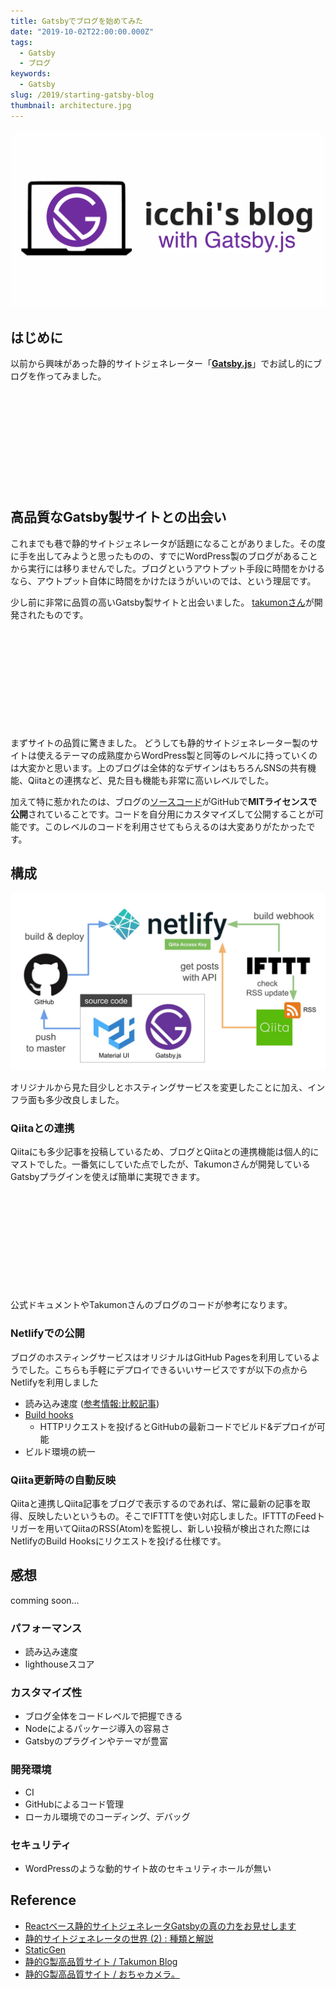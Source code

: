 ```yaml
---
title: Gatsbyでブログを始めてみた
date: "2019-10-02T22:00:00.000Z"
tags:
  - Gatsby
  - ブログ
keywords:
  - Gatsby
slug: /2019/starting-gatsby-blog
thumbnail: architecture.jpg
---
```


![](./thumbnail.png)

## はじめに

以前から興味があった静的サイトジェネレーター「[**Gatsby.js**](https://www.gatsbyjs.org/)」でお試し的にブログを作ってみました。

<div class="iframely-embed"><div class="iframely-responsive" style="height: 140px; padding-bottom: 0;"><a href="https://b.blog.icchi.me" data-iframely-url="//cdn.iframe.ly/kqjT36m?iframe=card-small"></a></div></div><script async src="//cdn.iframe.ly/embed.js" charset="utf-8"></script><br/>

## 高品質なGatsby製サイトとの出会い

これまでも巷で静的サイトジェネレータが話題になることがありました。その度に手を出してみようと思ったものの、すでにWordPress製のブログがあることから実行には移りませんでした。ブログというアウトプット手段に時間をかけるなら、アウトプット自体に時間をかけたほうがいいのでは、という理屈です。

少し前に非常に品質の高いGatsby製サイトと出会いました。
[takumonさん](https://twitter.com/inouetakumon)が開発されたものです。

<div class="iframely-embed"><div class="iframely-responsive" style="height: 140px; padding-bottom: 0;"><a href="https://github.com/Takumon/blog" data-iframely-url="//cdn.iframe.ly/7durRcq?iframe=card-small"></a></div></div><script async src="//cdn.iframe.ly/embed.js" charset="utf-8"></script><br />

まずサイトの品質に驚きました。
どうしても静的サイトジェネレーター製のサイトは使えるテーマの成熟度からWordPress製と同等のレベルに持っていくのは大変かと思います。上のブログは全体的なデザインはもちろんSNSの共有機能、Qiitaとの連携など、見た目も機能も非常に高いレベルでした。

加えて特に惹かれたのは、ブログの[ソースコード](https://github.com/Takumon/blog)がGitHubで**MITライセンスで公開**されていることです。コードを自分用にカスタマイズして公開することが可能です。このレベルのコードを利用させてもらえるのは大変ありがたかったです。

## 構成

![](./architecture.jpg)

オリジナルから見た目少しとホスティングサービスを変更したことに加え、インフラ面も多少改良しました。

### Qiitaとの連携

Qiitaにも多少記事を投稿しているため、ブログとQiitaとの連携機能は個人的にマストでした。一番気にしていた点でしたが、Takumonさんが開発しているGatsbyプラグインを使えば簡単に実現できます。

<div class="iframely-embed"><div class="iframely-responsive" style="height: 140px; padding-bottom: 0;"><a href="https://github.com/Takumon/gatsby-source-qiita" data-iframely-url="//cdn.iframe.ly/WMJvCpV"></a></div></div><script async src="//cdn.iframe.ly/embed.js" charset="utf-8"></script><br />

公式ドキュメントやTakumonさんのブログのコードが参考になります。

### Netlifyでの公開

ブログのホスティングサービスはオリジナルはGitHub Pagesを利用しているようでした。こちらも手軽にデプロイできるいいサービスですが以下の点からNetlifyを利用しました

* 読み込み速度 ([参考情報:比較記事](https://qiita.com/NaokiIshimura/items/0b6c4ff5da437081866b))
* [Build hooks](https://www.netlify.com/docs/webhooks/)
  * HTTPリクエストを投げるとGitHubの最新コードでビルド&デプロイが可能
* ビルド環境の統一

### Qiita更新時の自動反映

Qiitaと連携しQiita記事をブログで表示するのであれば、常に最新の記事を取得、反映したいというもの。そこでIFTTTを使い対応しました。IFTTTのFeedトリガーを用いてQiitaのRSS(Atom)を監視し、新しい投稿が検出された際にはNetlifyのBuild Hooksにリクエストを投げる仕様です。

## 感想

comming soon...

### パフォーマンス

* 読み込み速度
* lighthouseスコア

### カスタマイズ性

* ブログ全体をコードレベルで把握できる
* Nodeによるパッケージ導入の容易さ
* Gatsbyのプラグインやテーマが豊富

### 開発環境

* CI
* GitHubによるコード管理
* ローカル環境でのコーディング、デバッグ

### セキュリティ

* WordPressのような動的サイト故のセキュリティホールが無い

## Reference

* [Reactベース静的サイトジェネレータGatsbyの真の力をお見せします](https://qiita.com/uehaj/items/1b7f0a86596353587466)
* [静的サイトジェネレータの世界 (2) : 種類と解説](https://yoshinorin.net/2018/10/18/world-of-ssg2/)
* [StaticGen](https://www.staticgen.com/)
* [静的G製高品質サイト / Takumon Blog](https://takumon.com/)
* [静的G製高品質サイト / おちゃカメラ。](https://photo-tea.com/)
